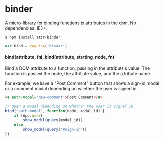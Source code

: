# binder

A micro-library for binding functions to attributes in the dom. No dependencies. IE8+.

```sh
$ npm install attr-binder
```

```js
var bind = require('binder')
```

#### bind(attribute, fn), bind(attribute, starting_node, fn)

Bind a DOM attribute to a function, passing in the attribute's value. The
function is passed the node, the attribute value, and the attribute name.

For example, we have a "Post Comment" button that shows a sign-in modal or a
comment modal depending on whether the user is signed in.

```html
<a auth-modal='new-comment'>Post Comment</a>
```

```js
// Open a modal depending on whether the user is signed in
bind('auth-modal', function(node, modal_id) {
	if (App.user)
		show_modal(query(modal_id))
	else
		show_modal(query('#sign-in'))
})
```
